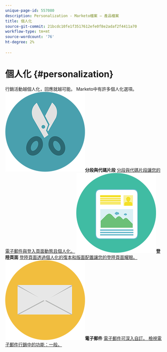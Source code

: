 ```yaml
---
unique-page-id: 557080
description: Personalization - Marketo檔案 — 產品檔案
title: 個人化
source-git-commit: 21bcdc10fe1f3517612efe0f8e2adaf2f4411a70
workflow-type: tm+mt
source-wordcount: '76'
ht-degree: 2%

---
```



# 個人化 {#personalization}

行銷活動越個人化，回應就越可能。 Marketo中有許多個人化選項。
**![分段與代碼片段](assets/graphic-design-tools-18.png)分段與代碼片段** [分段與代碼片段讓您的電子郵件與登入頁面動態且個人化。](https://docs.marketo.com/display/DOCS/Segmentation+and+Snippets)     **![登陸頁面](assets/office-artboard-80.png)登陸頁面** [登陸頁面透過個人化的復本和版面配置讓您的登陸頁面耀眼。](https://docs.marketo.com/display/DOCS/Personalizing+Landing+Pages)     **![電子郵件](assets/office-27-1.png)電子郵件** [電子郵件可深入自訂。 檢視電子郵件行銷中的功能：一般。](https://docs.marketo.com/display/DOCS/General)
